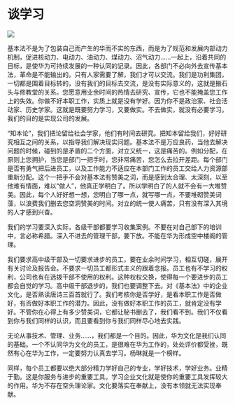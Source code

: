 # 谈学习
<img class="pv" src="https://api.visitor.plantree.me/visitor-badge/pv?namespace=plantree.me&key=renzhengfei-speeches/谈学习.md">







基本法不是为了包装自己而产生的华而不实的东西，而是为了规范和发展内部动力机制，促进核动力、电动力、油动力、煤动力、沼气动力……一起上，沿着共同的目标，是使华为可持续发展的一种认同的记录。因此，各部门不必向外去宣传基本法，革命是不能输出的。只有人家需要了解，我们才可以交流。我们是功利集团，一切都是围着目标转的，没有我们的目标去交流，是没有实际意义的，这就是搬石头与修教堂的关系。您愿意用业余时间的热情去研究、宣传，它也不能掩盖您工作上的失效。你做不好本职工作，实质上就是没有学好。因为你不是政治家、社会活动家、历史学家。这就是既要努力学习，又要做实。不去做实，就没有必要学习。我们的目的是实现公司的发展。

“知本论”，我们把论留给社会学家，他们有时间去研究。把知本留给我们，好好研究相互之间的关系，以指导我们解决现实问题。基本法不是万应良药，当他去解决问题的时候，碰到的是矛盾的二个方面，对立又统一，这是痛苦的。例如分配，在原则上您拥护，当您是部门一把手时，您非常痛苦，您怎么去拉开差距。每个部门是否有勇气把后进员工，以及工作能力不适应在本部门工作的员工交给人力资源部重新分配。这个一把手不会对基本法有赞美之词，而是感到太合理、太深刻，以至他难有情面，难以“做人”，他真正学明白了。所以学明白了的人就不会有一大堆赞美。因此，每个人好好想一想，您明白了哪一点，就写哪一点，不要堆砌赞美词藻，以浪费我们删去您空洞赞美的时间。对立的统一使人痛苦，只有没有深入其境的人才感到兴奋。

我们的学习要深入实际，各级干部都要学习收集案例。不要在对自己部下的培训中，言必称希腊。深入不进去的管理干部，要下放。不能在华为形成空中楼阁的管理。

我们要求高中级干部及一切要求进步的员工，要在业余时间学习，相互切磋，展开有关讨论及报告会。不要求一切员工都形式主义的跟着念报。员工也有不学习的权利，公司也有在选拨干部不使用的权利。这种权权交换，使得每一个要进步的员工都会自觉的学习。高中级干部退步的，我们也要调整下去。对《基本法》中的企业文化，是否熟读唐诗三百首就行了。我们考核你是否学好，是看本职工作是否做好，有否做好本职工作的潜力。因此，没有做好本职工作的员工，就肯定没有学好。不管你在心得上有多少赞美词，它都让秘书删去了，我们看不到。我们不仅看到你与我们同样的认识，而且要看到你与我们同样尽心地去实践。

无论从事技术、管理、业务……，我们都是一个目的。因此，华为文化是我们认同的基础。一个不认同华为文化的员工，是很难在华为工作的，处处评价都受挫，既然有心在华为工作，一定要努力认真去学习。杨琳就是一个榜样。

同样，每个员工都要以绝大部分精力学好自己的专业，学好技术，学好业务。业精于勤。这是你服务与进步的重要工具。学习企业文化就是使你的重要工具发挥较大的作用。华为不存在空头理论家。文化要落实在奉献上，没有本领就无法实现奉献。
